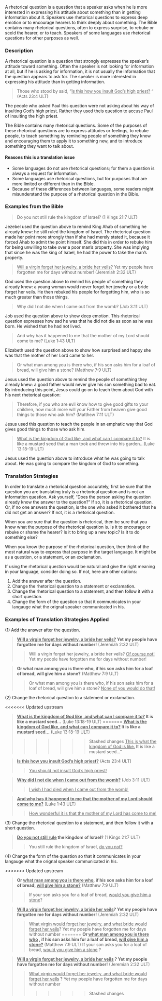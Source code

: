 
A rhetorical question is a question that a speaker asks when he is more interested in expressing his attitude about something than in getting information about it. Speakers use rhetorical questions to express deep emotion or to encourage hearers to think deeply about something. The Bible contains many rhetorical questions, often to express surprise, to rebuke or scold the hearer, or to teach. Speakers of some languages use rhetorical questions for other purposes as well.

### Description

A rhetorical question is a question that strongly expresses the speaker’s attitude toward something. Often the speaker is not looking for information at all, but if he is asking for information, it is not usually the information that the question appears to ask for. The speaker is more interested in expressing his attitude than in getting information.

> Those who stood by said, “<u>Is this how you insult God’s high priest?</u> “ (Acts 23:4 ULT)

The people who asked Paul this question were not asking about his way of insulting God’s  high priest. Rather they used theis question to accuse Paul of insulting the high priest.

The Bible contains many rhetorical questions. Some of the purposes of these rhetorical questions are to express attitudes or feelings, to rebuke people, to teach something by reminding people of something they know and encouraging them to apply it to something new, and to introduce something they want to talk about.

#### Reasons this is a translation issue

* Some languages do not use rhetorical questions; for them a question is always a request for information.
* Some languages use rhetorical questions, but for purposes that are more limited or different than in the Bible.
* Because of these differences between languages, some readers might misunderstand the purpose of a rhetorical question in the Bible.

### Examples from the Bible

> Do you not still rule the kingdom of Israel? (1 Kings 21:7 ULT)


Jezebel used the question above to remind King Ahab of something he already knew: he still ruled the kingdom of Israel. The rhetorical question made her point more strongly than if she had merely stated it, because it forced Ahab to admit the point himself. She did this in order to rebuke him for being unwilling to take over a poor man’s property. She was implying that since he was the king of Israel, he had the power to take the man’s property.

> <u>Will a virgin forget her jewelry, a bride her veils?</u> Yet my people have forgotten me for days without number! (Jeremiah 2:32 ULT)


God used the question above to remind his people of something they already knew: a young woman would never forget her jewelry or a bride forget her veils.  He then rebuked his people for forgetting him, who is so much greater than those things.

> Why did I not die when I came out from the womb? (Job 3:11 ULT)


Job used the question above to show deep emotion. This rhetorical question expresses how sad he was that he did not die as soon as he was born. He wished that he had not lived.

> And why has it happened to me that the mother of my Lord should come to me? (Luke 1:43 ULT)


Elizabeth used the question above to show how surprised and happy she was that the mother of her Lord came to her.

> Or what man among you is there who, if his son asks him for a loaf of bread, will give him a stone? (Matthew 7:9 ULT)


Jesus used the question above to remind the people of something they already knew: a good father would never give his son something bad to eat. By introducing this point, Jesus could go on to teach them about God with his next rhetorical question:

> Therefore, if you who are evil know how to give good gifts to your children, how much more will your Father from heaven give good things to those who ask him? (Matthew 7:11 ULT)


Jesus used this question to teach the people in an emphatic way that God gives good things to those who ask him.

> <u>What is the kingdom of God like, and what can I compare it to?</u> It is like a mustard seed that a man took and threw into his garden…(Luke 13:18-19 ULT)


Jesus used the question above to introduce what he was going to talk about. He was going to compare the kingdom of God to something.


### Translation Strategies


In order to translate a rhetorical question accurately, first be sure that the question you are translating truly is a rhetorical question and is not an information question. Ask yourself, “Does the person asking the question already know the answer to the question?” If so, it is a rhetorical question. Or, if no one answers the question, is the one who asked it bothered that he did not get an answer? If not, it is a rhetorical question.

When you are sure that the question is rhetorical, then be sure that you know what the purpose of the rhetorical question is. Is it to encourage or rebuke or shame the hearer? Is it to bring up a new topic? Is it to do something else?

When you know the purpose of the rhetorical question, then think of the most natural way to express that purpose in the target language. It might be as a question, or a statement, or an exclamation.

If using the rhetorical question would be natural and give the right meaning in your language, consider doing so. If not, here are other options:

1. Add the answer after the question.
1. Change the rhetorical question to a statement or exclamation.
1. Change the rhetorical question to a statement, and then follow it with a short question.
1. Change the form of the question so that it communicates in your langauge what the orignal speaker communicated in his.

### Examples of Translation Strategies Applied

(1) Add the answer after the question.

> **<u>Will a virgin forget her jewelry, a bride her veils?</u> Yet my people have forgotten me for days without number!** (Jeremiah 2:32 ULT)
>> Will a virgin forget her jewelry, a bride her veils? <u>Of course not!</u> Yet my people have forgotten me for days without number!

> **Or what man among you is there who, if his son asks him for a loaf of bread, will give him a stone?** (Matthew 7:9 ULT)
>> Or what man among you is there who, if his son asks him for a loaf of bread, will give him a stone? <u>None of you would do that!</u> 

(2) Change the rhetorical question to a statement or exclamation.

<<<<<<< Updated upstream
> **<u>What is the kingdom of God like, and what can I compare it to?</u> It is like a mustard seed…** (Luke 13:18-19 ULT)
=======
> **<u>What is the kingdom of God like, and what can I compare it to?</u> It is like a mustard seed…**  (Luke 13:18-19 ULT)
>>>>>>> Stashed changes
>> <u>This is what the kingdom of God is like.</u> It is like a mustard seed…”

> **<u>Is this how you insult God’s high priest?</u>** (Acts 23:4 ULT)
>> <u>You should not insult God’s high priest!</u> 

> **<u>Why did I not die when I came out from the womb?</u>** (Job 3:11 ULT)
>> <u>I wish I had died when I came out from the womb!</u> 

> **<u>And why has it happened to me that the mother of my Lord should come to me?</u>** (Luke 1:43 ULT)
>> <u>How wonderful it is that the mother of my Lord has come to me!</u> 

(3) Change the rhetorical question to a statement, and then follow it with a short question.

> **<u>Do you not still rule</u> the kingdom of Israel?** (1 Kings 21:7 ULT)
>> You still rule the kingdom of Israel, <u>do you not?</u> 

(4) Change the form of the question so that it communicates in your langauge what the orignal speaker communicated in his.

<<<<<<< Updated upstream
> **Or <u>what man among you is there who</u>, if his son asks him for a loaf of bread, <u>will give him a stone?</u>** (Matthew 7:9 ULT)
>> If your son asks you for a loaf of bread, <u>would you give him a stone</u>?

> **<u>Will a virgin forget her jewelry, a bride her veils</u>? Yet my people have forgotten me for days without number!** (Jeremiah 2:32 ULT)
>> <u>What virgin would forget her jewelry, and what bride would forget her veils</u>? Yet my poeple have forgotten me for days without number
=======
> **Or <u>what man among you is there who</u> , if his son asks him for a loaf of bread, <u>will give him a stone?</u>** (Matthew 7:9 ULT)
>> If your son asks you for a loaf of bread, <u>would you give him a stone</u> ?

> **<u>Will a virgin forget her jewelry, a bride her veils</u> ? Yet my people have forgotten me for days without number!** (Jeremiah 2:32 ULT)
>> <u>What virgin would forget her jewelry, and what bride would forget her veils</u> ? Yet my poeple have forgotten me for days without number
>>>>>>> Stashed changes

